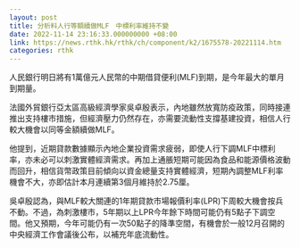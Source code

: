 ```yaml
---
layout: post
title: 分析料人行等額續做MLF　中標利率維持不變
date: 2022-11-14 23:16:33.000000000 +08:00
link: https://news.rthk.hk/rthk/ch/component/k2/1675578-20221114.htm
categories: rthk
---
```


人民銀行明日將有1萬億元人民幣的中期借貸便利(MLF)到期，是今年最大的單月到期量。

法國外貿銀行亞太區高級經濟學家吳卓殷表示，內地雖然放寬防疫政策，同時接連推出支持樓市措施，但經濟壓力仍然存在，亦需要流動性支撐基建投資，相信人行較大機會以同等金額續做MLF。

他提到，近期貸款數據顯示內地企業投資需求疲弱，即使人行下調MLF中標利率，亦未必可以刺激實體經濟需求。再加上通脹短期可能因為食品和能源價格波動而回升，相信貨幣政策目前傾向以資金總量支持實體經濟，短期內調整MLF利率機會不大，亦即估計本月連續第3個月維持於2.75厘。

吳卓殷認為，與MLF較大關連的1年期貸款市場報價利率(LPR)下周較大機會按兵不動。不過，為刺激樓市，5年期以上LPR今年餘下時間可能仍有5點子下調空間。他又預期，今年可能仍有一次50點子的降準空間，有機會於一般12月召開的中央經濟工作會議後公布，以補充年底流動性。
